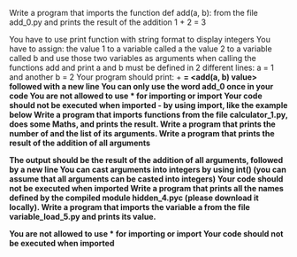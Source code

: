Write a program that imports the function def add(a, b): from the file add_0.py and prints the result of the addition 1 + 2 = 3

You have to use print function with string format to display integers
You have to assign:
the value 1 to a variable called a
the value 2 to a variable called b
and use those two variables as arguments when calling the functions add and print
a and b must be defined in 2 different lines: a = 1 and another b = 2
Your program should print: <a value> + <b value> = <add(a, b) value> followed with a new line
You can only use the word add_0 once in your code
You are not allowed to use * for importing or __import__
Your code should not be executed when imported - by using __import__, like the example below
Write a program that imports functions from the file calculator_1.py, does some Maths, and prints the result.
Write a program that prints the number of and the list of its arguments.
Write a program that prints the result of the addition of all arguments

The output should be the result of the addition of all arguments, followed by a new line
You can cast arguments into integers by using int() (you can assume that all arguments can be casted into integers)
Your code should not be executed when imported
Write a program that prints all the names defined by the compiled module hidden_4.pyc (please download it locally).
Write a program that imports the variable a from the file variable_load_5.py and prints its value.

You are not allowed to use * for importing or __import__
Your code should not be executed when imported
